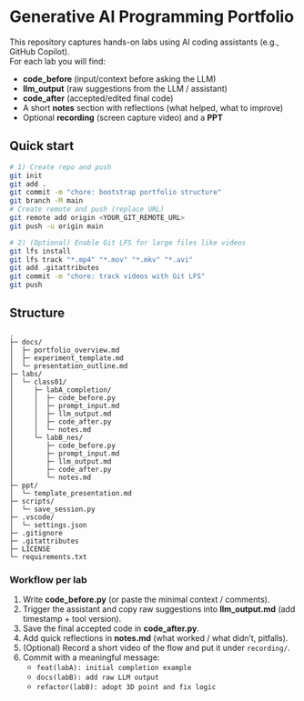 # Generative AI Programming Portfolio

This repository captures hands-on labs using AI coding assistants (e.g., GitHub Copilot).  
For each lab you will find:
- **code_before** (input/context before asking the LLM)
- **llm_output** (raw suggestions from the LLM / assistant)
- **code_after** (accepted/edited final code)
- A short **notes** section with reflections (what helped, what to improve)
- Optional **recording** (screen capture video) and a **PPT**

## Quick start
```bash
# 1) Create repo and push
git init
git add .
git commit -m "chore: bootstrap portfolio structure"
git branch -M main
# Create remote and push (replace URL)
git remote add origin <YOUR_GIT_REMOTE_URL>
git push -u origin main

# 2) (Optional) Enable Git LFS for large files like videos
git lfs install
git lfs track "*.mp4" "*.mov" "*.mkv" "*.avi"
git add .gitattributes
git commit -m "chore: track videos with Git LFS"
git push
```

## Structure
```
.
├─ docs/
│  ├─ portfolio_overview.md
│  ├─ experiment_template.md
│  └─ presentation_outline.md
├─ labs/
│  └─ class01/
│     ├─ labA_completion/
│     │  ├─ code_before.py
│     │  ├─ prompt_input.md
│     │  ├─ llm_output.md
│     │  ├─ code_after.py
│     │  └─ notes.md
│     └─ labB_nes/
│        ├─ code_before.py
│        ├─ prompt_input.md
│        ├─ llm_output.md
│        ├─ code_after.py
│        └─ notes.md
├─ ppt/
│  └─ template_presentation.md
├─ scripts/
│  └─ save_session.py
├─ .vscode/
│  └─ settings.json
├─ .gitignore
├─ .gitattributes
├─ LICENSE
└─ requirements.txt
```

### Workflow per lab
1. Write **code_before.py** (or paste the minimal context / comments).
2. Trigger the assistant and copy raw suggestions into **llm_output.md** (add timestamp + tool version).
3. Save the final accepted code in **code_after.py**.
4. Add quick reflections in **notes.md** (what worked / what didn’t, pitfalls).
5. (Optional) Record a short video of the flow and put it under `recording/`.
6. Commit with a meaningful message:
   - `feat(labA): initial completion example`
   - `docs(labB): add raw LLM output`
   - `refactor(labB): adopt 3D point and fix logic`

